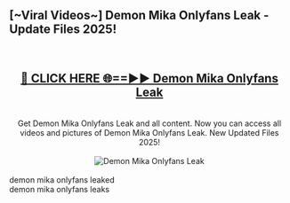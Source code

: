 <h2>[~Viral Videos~] Demon Mika Onlyfans Leak - Update Files 2025!</h2>
<br>
<div align="center">
<h2><a href="https://betterlinks.top/A2PfLJ" rel="nofollow">🔴 CLICK HERE 🌐==►► Demon Mika Onlyfans Leak</a></h2>
<br>
Get Demon Mika Onlyfans Leak and all content. Now you can access all videos and pictures of Demon Mika Onlyfans Leak. New Updated Files 2025!
<br>
<br>
<a href="https://betterlinks.top/A2PfLJ" rel="nofollow" data-target="animated-image.originalLink"><img src="https://i.ibb.co.com/WyWwxjT/player-gif2.gif" alt="Demon Mika Onlyfans Leak" style="max-width: 100%; display: inline-block;" data-target="animated-image.originalImage"></a>
</div>
<br>
demon mika onlyfans leaked<br>
demon mika onlyfans leaks